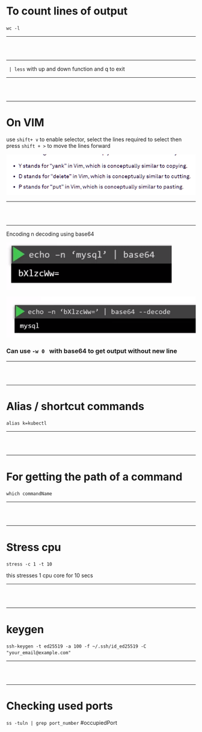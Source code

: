 

# To count lines of output
`wc -l`


---

<br/>
<br/>

---

` | less`  with up and down function and q to exit



---

<br/>
<br/>

---


# On VIM
use `shift+ v`  to enable selector, select the lines  required to select
then press `shift + >`  to move the lines forward

![](Images/Pasted%20image%2020230226231336.png)


---

<br/>
<br/>

---


Encoding n decoding using base64

![](Images/Pasted%20image%2020230212211249.png)

![](Images/Pasted%20image%2020230212211412.png)


### Can use `-w 0 ` with base64 to get output without new line


---

<br/>
<br/>

---




# Alias / shortcut commands

`alias k=kubectl`



---

<br/>
<br/>

---

# For getting the path of a command

`which commandName`

---

<br/>
<br/>

---

# Stress cpu
`stress -c 1 -t 10`

this stresses 1 cpu core for 10 secs

---

<br/>
<br/>

---


# keygen
`ssh-keygen -t ed25519 -a 100 -f ~/.ssh/id_ed25519 -C "your_email@example.com"`



---

<br/>
<br/>

---

# Checking used ports
`ss -tuln | grep port_number` #occupiedPort